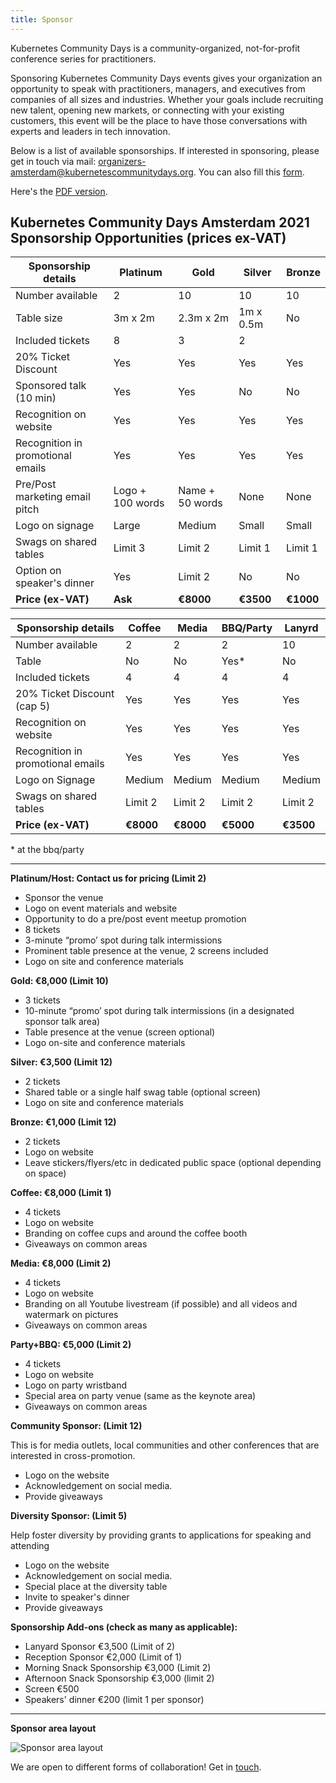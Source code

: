 ```yaml
---
title: Sponsor
---
```


Kubernetes Community Days is a community-organized, not-for-profit conference series for practitioners.

Sponsoring Kubernetes Community Days events gives your organization an opportunity to speak with practitioners, managers, and executives from companies of all sizes and industries. Whether your goals include recruiting new talent, opening new markets, or connecting with your existing customers, this event will be the place to have those conversations with experts and leaders in tech innovation.

Below is a list of available sponsorships. If interested in sponsoring, please get in touch via mail: [organizers-amsterdam@kubernetescommunitydays.org](mailto:organizers-amsterdam@kubernetescommunitydays.org). You can also fill this [form](https://form.jotform.com/200433471035039).

Here's the [PDF version](/img/2021-amsterdam/kcdams2021_sponsor_prospectus.pdf).

## Kubernetes Community Days Amsterdam 2021 Sponsorship Opportunities (prices ex-VAT)

Sponsorship details               | Platinum | Gold      | Silver      | Bronze
----------------------------------|----------|-----------|-------------|------
Number available                  | 2        | 10        | 10          | 10
Table size                        | 3m x 2m  | 2.3m x 2m | 1m x 0.5m   |  No
Included tickets                  | 8        | 3         | 2           |
20% Ticket Discount               | Yes      | Yes       | Yes         |  Yes
Sponsored talk (10 min)           | Yes      | Yes       | No          |  No
Recognition on website            | Yes      | Yes       | Yes         | Yes
Recognition in promotional emails | Yes      | Yes       | Yes         | Yes
Pre/Post marketing email pitch    | Logo + 100 words   | Name + 50 words        | None | None
Logo on signage                   | Large    | Medium    | Small       |  Small
Swags on shared tables            | Limit 3  | Limit 2   | Limit 1     | Limit 1
Option on speaker's dinner        | Yes      | Limit 2   | No          | No 
**Price (ex-VAT)**                | **Ask**  | **€8000** | **€3500**   | **€1000**

Sponsorship details               | Coffee   | Media      | BBQ/Party      | Lanyrd
----------------------------------|----------|-----------|-------------|------
Number available                  | 2        | 2         | 2           | 10
Table                             | No  | No | Yes*      |  No         |
Included tickets                  | 4        | 4         | 4           | 4
20% Ticket Discount (cap 5)       | Yes      | Yes       | Yes         |  Yes
Recognition on website            | Yes      | Yes       | Yes         | Yes
Recognition in promotional emails | Yes      | Yes       | Yes         | Yes
Logo on Signage                   | Medium   | Medium   | Medium      | Medium
Swags on shared tables            | Limit 2  | Limit 2   | Limit 2     | Limit 2
**Price (ex-VAT)**                | **€8000** | **€8000**  | **€5000** | **€3500**

\* at the bbq/party

** **


**Platinum/Host: Contact us for pricing (Limit 2)**

* Sponsor the venue
* Logo on event materials and website
* Opportunity to do a pre/post event meetup promotion
* 8 tickets
* 3-minute “promo’ spot during talk intermissions
* Prominent table presence at the venue, 2 screens included
* Logo on site and conference materials

**Gold: €8,000 (Limit 10)**

* 3 tickets
* 10-minute “promo’ spot during talk intermissions (in a designated sponsor talk area)
* Table presence at the venue (screen optional)
* Logo on-site and conference materials

**Silver: €3,500 (Limit 12)**  

* 2 tickets
* Shared table or a single half swag table (optional screen)
* Logo on site and conference materials

**Bronze: €1,000 (Limit 12)**

* 2 tickets
* Logo on website
* Leave stickers/flyers/etc in dedicated public space (optional depending on space)

**Coffee: €8,000 (Limit 1)**

* 4 tickets
* Logo on website
* Branding on coffee cups and around the coffee booth
* Giveaways on common areas

**Media: €8,000 (Limit 2)**

* 4 tickets
* Logo on website
* Branding on all Youtube livestream (if possible) and all videos and watermark on pictures
* Giveaways on common areas

**Party+BBQ: €5,000 (Limit 2)**

* 4 tickets
* Logo on website
* Logo on party wristband
* Special area on party venue (same as the keynote area)
* Giveaways on common areas

**Community Sponsor: (Limit 12)**

This is for media outlets, local communities and other conferences that are interested in cross-promotion.

* Logo on the website
* Acknowledgement on social media.
* Provide giveaways

**Diversity Sponsor: (Limit 5)**

Help foster diversity by providing grants to applications for speaking and attending

* Logo on the website
* Acknowledgement on social media.
* Special place at the diversity table
* Invite to speaker's dinner
* Provide giveaways

**Sponsorship Add-ons (check as many as applicable):**

* Lanyard Sponsor €3,500 (Limit of 2)
* Reception Sponsor €2,000 (Limit of 1)
* Morning Snack Sponsorship €3,000 (Limit 2)
* Afternoon Snack Sponsorship €3,000 (limit 2)
* Screen €500
* Speakers' dinner €200 (limit 1 per sponsor)

** **
**Sponsor area layout**

![Sponsor area layout](/img/2021-amsterdam/sponsor_area_layout.png)

We are open to different forms of collaboration! Get in [touch](mailto:organizers-amsterdam@kubernetescommunitydays.org).